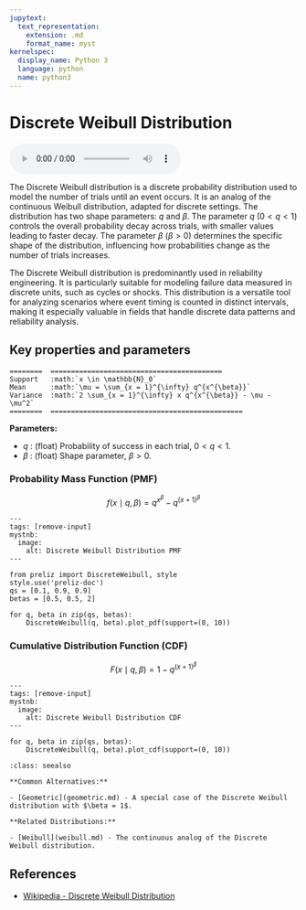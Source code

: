 ```yaml
---
jupytext:
  text_representation:
    extension: .md
    format_name: myst
kernelspec:
  display_name: Python 3
  language: python
  name: python3
---
```

# Discrete Weibull Distribution

<audio controls> <source src="../../_static/discreteweibull.mp3" type="audio/mpeg"> This browser cannot play the pronunciation audio file for this distribution. </audio>

The Discrete Weibull distribution is a discrete probability distribution used to model the number of trials until an event occurs. It is an analog of the continuous Weibull distribution, adapted for discrete settings. The distribution has two shape parameters: $q$ and $\beta$. The parameter $q$ ($0 < q < 1$) controls the overall probability decay across trials, with smaller values leading to faster decay. The parameter $\beta$ ($\beta > 0$) determines the specific shape of the distribution, influencing how probabilities change as the number of trials increases.

The Discrete Weibull distribution is predominantly used in reliability engineering. It is particularly suitable for modeling failure data measured in discrete units, such as cycles or shocks. This distribution is a versatile tool for analyzing scenarios where event timing is counted in distinct intervals, making it especially valuable in fields that handle discrete data patterns and reliability analysis.

## Key properties and parameters

```{eval-rst}
========  ==========================================
Support   :math:`x \in \mathbb{N}_0`
Mean      :math:`\mu = \sum_{x = 1}^{\infty} q^{x^{\beta}}`
Variance  :math:`2 \sum_{x = 1}^{\infty} x q^{x^{\beta}} - \mu - \mu^2`
========  ===============================================
```

**Parameters:**

- $q$ : (float) Probability of success in each trial, $0 < q < 1$.
- $\beta$ : (float) Shape parameter, $\beta > 0$.

### Probability Mass Function (PMF)

$$
f(x \mid q, \beta) = q^{x^{\beta}} - q^{(x + 1)^{\beta}}
$$

```{code-cell}
---
tags: [remove-input]
mystnb:
  image:
    alt: Discrete Weibull Distribution PMF
---

from preliz import DiscreteWeibull, style
style.use('preliz-doc')
qs = [0.1, 0.9, 0.9]
betas = [0.5, 0.5, 2]

for q, beta in zip(qs, betas):
    DiscreteWeibull(q, beta).plot_pdf(support=(0, 10))
```

### Cumulative Distribution Function (CDF)

$$
F(x \mid q, \beta) = 1 - q^{(x + 1)^{\beta}}
$$

```{code-cell}
---
tags: [remove-input]
mystnb:
  image:
    alt: Discrete Weibull Distribution CDF
---

for q, beta in zip(qs, betas):
    DiscreteWeibull(q, beta).plot_cdf(support=(0, 10))
```

```{seealso}
:class: seealso

**Common Alternatives:**

- [Geometric](geometric.md) - A special case of the Discrete Weibull distribution with $\beta = 1$.

**Related Distributions:**

- [Weibull](weibull.md) - The continuous analog of the Discrete Weibull distribution.
```

## References

- [Wikipedia - Discrete Weibull Distribution](https://en.wikipedia.org/wiki/Discrete_Weibull_distribution)